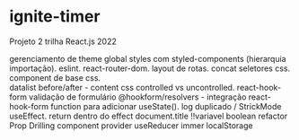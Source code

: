 # ignite-timer
Projeto 2 trilha React.js 2022


gerenciamento de theme
global styles com styled-components (hierarquia importação).
eslint.
react-router-dom.
layout de rotas.
concat seletores css.
component de base css.	
datalist
before/after - content css
controlled vs uncontrolled.
react-hook-form
validação de formulário  @hookform/resolvers - integração react-hook-form
function para adicionar useState().
log duplicado / StrickMode
useEffect.
return dentro do effect
document.title
 !!variavel boolean 
refactor
Prop Drilling
component provider
useReducer
immer
localStorage
